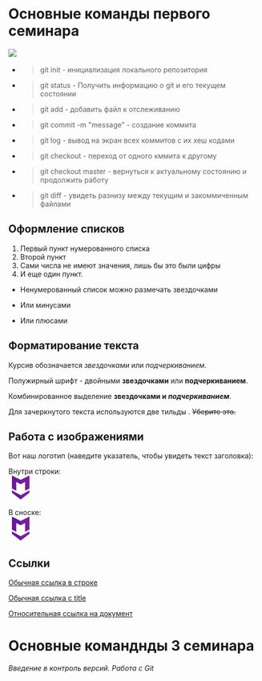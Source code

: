 

# Основные команды первого семинара

![](https://fuzeservers.ru/wp-content/uploads/3/0/c/30c29ce4cc08523ecc6e1f205bc207d0.jpeg)

* > git init - инициализация локального репозитория

* > git status - Получить информацию о git и его текущем состоянии

* > git add - добавить файл к отслеживанию 

* > git commit -m "message" - создание коммита

* > git log - вывод на экран всех коммитов с их хеш кодами 

* > git checkout - переход от одного кммита к другому

* > git checkout master - вернуться к актуальному состоянию и продолжить работу

* > git diff - увидеть разнизу между текущим и закоммиченным файлами

## Оформление списков
1. Первый пункт нумерованного списка
2. Второй пункт 
1. Сами числа не имеют значения, лишь бы это были цифры
4. И еще один пункт.

* Ненумерованный список можно размечать звездочками
- Или минусами
+ Или плюсами

## Форматирование текста
Курсив обозначается *звездочками* или _подчеркиванием_.

Полужирный шрифт - двойными **звездочками** или __подчеркиванием__.

Комбинированное выделение **звездочками и _подчеркиванием_**.

Для зачеркнутого текста используются две тильды . ~~Уберите это.~~
## Работа с изображениями
Вот наш логотип (наведите указатель, чтобы увидеть текст заголовка):

Внутри строки:  
![alt-текст](https://github.com/adam-p/markdown-here/raw/master/src/common/images/icon48.png "Текст заголовка логотипа 1")

В сноске:  
![alt-текст][logo]

[logo]: https://github.com/adam-p/markdown-here/raw/master/src/common/images/icon48.png "Текст заголовка логотипа 2"

## Ссылки
[Обычная ссылка в строке](https://www.google.com)

[Обычная ссылка с title](https://www.google.com "Сайт Google")

[Относительная ссылка на документ](../blob/master/LICENSE)

# Основные команднды 3 семинара 


*Введение в контроль версий. Работа с Git*
